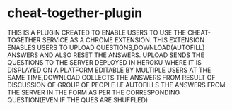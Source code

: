 # cheat-together-plugin
THIS IS A PLUGIN CREATED TO ENABLE USERS TO USE THE CHEAT-TOGETHER SERVICE AS A CHROME EXTENSION.
THIS EXTENSION ENABLES USERS TO UPLOAD QUESTIONS,DOWNLOAD(AUTOFILL) ANSWERS AND ALSO RESET THE ANSWERS.
UPLOAD SENDS THE QUESTIONS TO THE SERVER DEPLOYED IN HEROKU WHERE IT IS DISPLAYED ON A PLATFORM EDITABLE BY MULTIPLE USERS AT THE SAME TIME,DOWNLOAD COLLECTS THE ANSWERS FROM RESULT OF DISCUSSION OF GROUP OF PEOPLE I.E AUTOFILLS THE ANSWERS FROM THE SERVER IN THE FORM AS PER THE CORRESPONDING QUESTION(EVEN IF THE QUES ARE SHUFFLED)
